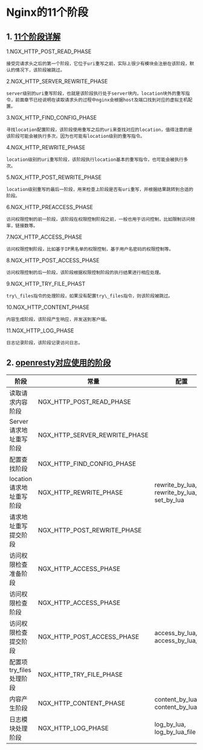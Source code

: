 # Nginx的11个阶段

## 1. [11个阶段详解][1]

1.NGX\_HTTP\_POST\_READ\_PHASE

    接受完请求头之后的第一个阶段，它位于uri重写之前，实际上很少有模块会注册在该阶段，默认的情况下，该阶段被跳过。

2.NGX\_HTTP\_SERVER\_REWRITE\_PHASE

    server级别的uri重写阶段，也就是该阶段执行处于server块内，location块外的重写指令，前面章节已经说明在读取请求头的过程中nginx会根据host及端口找到对应的虚拟主机配置。

3.NGX\_HTTP\_FIND\_CONFIG\_PHASE

    寻找location配置阶段，该阶段使用重写之后的uri来查找对应的location，值得注意的是该阶段可能会被执行多次，因为也可能有location级别的重写指令。

4.NGX\_HTTP\_REWRITE\_PHASE

    location级别的uri重写阶段，该阶段执行location基本的重写指令，也可能会被执行多次。

5.NGX\_HTTP\_POST\_REWRITE\_PHASE

    location级别重写的最后一阶段，用来检查上阶段是否有uri重写，并根据结果跳转到合适的阶段。

6.NGX\_HTTP\_PREACCESS\_PHASE

    访问权限控制的前一阶段，该阶段在权限控制阶段之前，一般也用于访问控制，比如限制访问频率，链接数等。

7.NGX\_HTTP\_ACCESS\_PHASE

    访问权限控制阶段，比如基于IP黑名单的权限控制，基于用户名密码的权限控制等。

8.NGX\_HTTP\_POST\_ACCESS\_PHASE

    访问权限控制的后一阶段，该阶段根据权限控制阶段的执行结果进行相应处理。

9.NGX\_HTTP\_TRY\_FILE\_PHAST

    try\_files指令的处理阶段，如果没有配置try\_files指令，则该阶段被跳过。

10.NGX\_HTTP\_CONTENT\_PHASE

    内容生成阶段，该阶段产生响应，并发送到客户端。

11.NGX\_HTTP\_LOG\_PHASE

    日志记录阶段，该阶段记录访问日志。


## 2. [openresty对应使用的阶段][2]

阶段                     | 常量                              | 配置
------------------------ | --------------------------------- | ------------------------------------------------------
读取请求内容阶段         | NGX\_HTTP\_POST\_READ\_PHASE      |
Server请求地址重写阶段   | NGX\_HTTP\_SERVER\_REWRITE\_PHASE |
配置查找阶段             | NGX\_HTTP\_FIND\_CONFIG\_PHASE    |
location请求地址重写阶段 | NGX\_HTTP\_REWRITE\_PHASE         | rewrite\_by\_lua, rewrite\_by\_lua\_file, set\_by\_lua
请求地址重写提交阶段     | NGX\_HTTP\_POST\_REWRITE\_PHASE   |
访问权限检查准备阶段     | NGX\_HTTP\_ACCESS\_PHASE          |
访问权限检查阶段         | NGX\_HTTP\_ACCESS\_PHASE          |
访问权限检查提交阶段     | NGX\_HTTP\_POST\_ACCESS\_PHASE    | access\_by\_lua, access\_by\_lua\_file
配置项try\_files处理阶段 | NGX\_HTTP\_TRY\_FILE\_PHASE       |
内容产生阶段             | NGX\_HTTP\_CONTENT\_PHASE         | content\_by\_lua, content\_by\_lua\_file
日志模块处理阶段         | NGX\_HTTP\_LOG\_PHASE             | log\_by\_lua, log\_by\_lua\_file

[1]: http://tengine.taobao.org/book/chapter_12.html#id8
[2]: http://blog.csdn.net/liujiyong7/article/details/37692027
